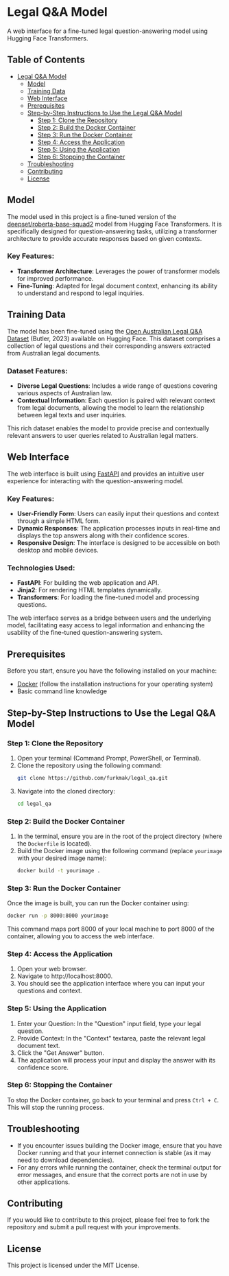 # Legal Q&A Model

A web interface for a fine-tuned legal question-answering model using Hugging Face Transformers.

## Table of Contents

- [Legal Q&A Model](#legal-qa-model)
  - [Model](#model)
  - [Training Data](#training-data)
  - [Web Interface](#web-interface)
  - [Prerequisites](#prerequisites)
  - [Step-by-Step Instructions to Use the Legal Q&A Model](#step-by-step-instructions-to-use-the-legal-qa-model)
    - [Step 1: Clone the Repository](#step-1-clone-the-repository)
    - [Step 2: Build the Docker Container](#step-2-build-the-docker-container)
    - [Step 3: Run the Docker Container](#step-3-run-the-docker-container)
    - [Step 4: Access the Application](#step-4-access-the-application)
    - [Step 5: Using the Application](#step-5-using-the-application)
    - [Step 6: Stopping the Container](#step-6-stopping-the-container)
  - [Troubleshooting](#troubleshooting)
  - [Contributing](#contributing)
  - [License](#license)

## Model

The model used in this project is a fine-tuned version of the [deepset/roberta-base-squad2](https://huggingface.co/deepset/roberta-base-squad2) model from Hugging Face Transformers. It is specifically designed for question-answering tasks, utilizing a transformer architecture to provide accurate responses based on given contexts. 

### Key Features:
- **Transformer Architecture**: Leverages the power of transformer models for improved performance.
- **Fine-Tuning**: Adapted for legal document context, enhancing its ability to understand and respond to legal inquiries.

## Training Data

The model has been fine-tuned using the [Open Australian Legal Q&A Dataset](https://huggingface.co/datasets/umarbutler/open-australian-legal-qa) (Butler, 2023) available on Hugging Face. This dataset comprises a collection of legal questions and their corresponding answers extracted from Australian legal documents. 

### Dataset Features:
- **Diverse Legal Questions**: Includes a wide range of questions covering various aspects of Australian law.
- **Contextual Information**: Each question is paired with relevant context from legal documents, allowing the model to learn the relationship between legal texts and user inquiries.

This rich dataset enables the model to provide precise and contextually relevant answers to user queries related to Australian legal matters.

## Web Interface

The web interface is built using [FastAPI](https://fastapi.tiangolo.com/) and provides an intuitive user experience for interacting with the question-answering model. 

### Key Features:
- **User-Friendly Form**: Users can easily input their questions and context through a simple HTML form.
- **Dynamic Responses**: The application processes inputs in real-time and displays the top answers along with their confidence scores.
- **Responsive Design**: The interface is designed to be accessible on both desktop and mobile devices.

### Technologies Used:
- **FastAPI**: For building the web application and API.
- **Jinja2**: For rendering HTML templates dynamically.
- **Transformers**: For loading the fine-tuned model and processing questions.

The web interface serves as a bridge between users and the underlying model, facilitating easy access to legal information and enhancing the usability of the fine-tuned question-answering system.

## Prerequisites

Before you start, ensure you have the following installed on your machine:

- [Docker](https://www.docker.com/get-started) (follow the installation instructions for your operating system)
- Basic command line knowledge

## Step-by-Step Instructions to Use the Legal Q&A Model

### Step 1: Clone the Repository

1. Open your terminal (Command Prompt, PowerShell, or Terminal).
2. Clone the repository using the following command:
   ```bash
   git clone https://github.com/furkmak/legal_qa.git
3. Navigate into the cloned directory:
   ```bash
   cd legal_qa

### Step 2: Build the Docker Container

1. In the terminal, ensure you are in the root of the project directory (where the `Dockerfile` is located). 
2. Build the Docker image using the following command (replace `yourimage` with your desired image name):
   ```bash
   docker build -t yourimage .

### Step 3: Run the Docker Container

Once the image is built, you can run the Docker container using:
  ```bash
docker run -p 8000:8000 yourimage
```

This command maps port 8000 of your local machine to port 8000 of the container, allowing you to access the web interface.

### Step 4: Access the Application

1. Open your web browser.
2. Navigate to http://localhost:8000.
3. You should see the application interface where you can input your questions and context.

### Step 5: Using the Application

1. Enter your Question: In the "Question" input field, type your legal question.
2. Provide Context: In the "Context" textarea, paste the relevant legal document text.
3. Click the "Get Answer" button.
4. The application will process your input and display the answer with its confidence score.

### Step 6: Stopping the Container

To stop the Docker container, go back to your terminal and press `Ctrl + C`. This will stop the running process.

## Troubleshooting

- If you encounter issues building the Docker image, ensure that you have Docker running and that your internet connection is stable (as it may need to download dependencies).
- For any errors while running the container, check the terminal output for error messages, and ensure that the correct ports are not in use by other applications.

## Contributing

If you would like to contribute to this project, please feel free to fork the repository and submit a pull request with your improvements.

## License

This project is licensed under the MIT License.
